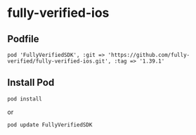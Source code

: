 # fully-verified-ios

## Podfile

```pod 'FullyVerifiedSDK', :git => 'https://github.com/fully-verified/fully-verified-ios.git', :tag => '1.39.1'```

## Install Pod

```pod install```

or

```pod update FullyVerifiedSDK```


